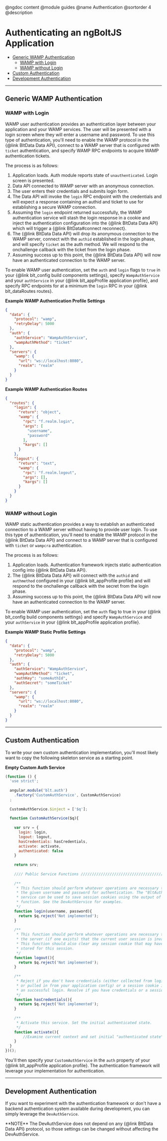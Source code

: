 @ngdoc content
@module guides
@name Authentication
@sortorder 4
@description

# Authenticating an ngBoltJS Application

* [Generic WAMP Authentication](/#/guides/authentication#generic-wamp-authentication)
  * [WAMP with Login](/#/guides/authentication#wamp-with-login)
  * [WAMP without Login](/#/guides/authentication#wamp-without-login)
* [Custom Authentication](/#/guides/authentication#custom-authentication)
* [Development Authentication](/#/guides/authentication#development-authentication)

---

## Generic WAMP Authentication 

### WAMP with Login 

WAMP user authentication provides an authentication layer between your application and your WAMP services. The user will be presented with a login screen where they will enter a username and password. To use this type of authentication, you'll need to enable the WAMP protocol in the {@link BltData Data API}, connect to a WAMP server that is configured with `ticket` authentication, and specify WAMP RPC endpoints to acquire WAMP authentication tickets. 

The process is as follows: 
1. Application loads. Auth module reports state of `unauthenticated`. Login screen is presented. 
2. Data API connected to WAMP server with an anonymous connection.
3. The user enters their credentials and submits login form. 
4. The Data API will invoke the `login` RPC endpoint with the credentials and will expect a response containing an authid and ticket to use for establishing a secure WAMP connection. 
5. Assuming the `login` endpoint returned successfully, the WAMP authentication service will stash the login response in a cookie and inject the authentication configuration into the {@link BltData Data API} which will trigger a {@link BltData#connect reconnect}.
6. The {@link BltData Data API} will drop its anonymous connection to the WAMP server, connect with the `authid` established in the login phase, and will specify `ticket` as the auth method. We will respond to the onchallenge callback with the ticket from the login phase.
7. Assuming success up to this point, the {@link BltData Data API} will now have an authenticated connection to the WAMP server. 

To enable WAMP user authentication, set the `auth` and `login` flags to `true` in your {@link blt_config build components settings}, specify `WampAuthService` and your `authService` in your {@link blt_appProfile application profile}, and specify RPC endpoints for at a minimum the `login` RPC in your {@link blt_dataRoutes routes}.

**Example WAMP Authentication Profile Settings** 

```json 
{
  "data": {
    "protocol": "wamp",
    "retryDelay": 5000
  },
  "auth": {
    "authService": "WampAuthService",
    "wampAuthMethod": "ticket"
  },
  "servers": {
    "wamp": {
      "url": "ws://localhost:8080",
      "realm": "realm"
    }
  }
}
``` 

**Example WAMP Authentication Routes** 

```json 
{
  "routes": {
    "login": {
      "return": "object",
      "wamp": {
        "rpc": "f.realm.login",
        "args": [
          "username",
          "password"
        ],
        "kargs": []
      }
    },
    "logout": {
      "return": "text",
      "wamp": {
        "rpc": "f.realm.logout",
        "args": [],
        "kargs": []
      }
    }
  }
}
```

### WAMP without Login

WAMP static authentication provides a way to establish an authenticated connection to a WAMP server without having to provide user login. To use this type of authentication, you'll need to enable the WAMP protocol in the {@link BltData Data API} and connect to a WAMP server that is configured with `ticket` or `wampcra` authentication. 

The process is as follows: 
1. Application loads. Authentication framework injects static authentication config into {@link BltData Data API}.
2. The {@link BltData Data API} will connect with the `authid` and `authmethod` configured in your {@link blt_appProfile profile} and will respond to the onchallenge callback with the secret from the login phase. 
3. Assuming success up to this point, the {@link BltData Data API} will now have an authenticated connection to the WAMP server. 

To enable WAMP user authentication, set the `auth` flag to true in your {@link blt_config build components settings} and specify `WampAuthService` and your `authService` in your {@link blt_appProfile application profile}. 

**Example WAMP Static Profile Settings**

```json 
{
  "data": {
    "protocol": "wamp",
    "retryDelay": 5000
  },
  "auth": {
    "authService": "WampAuthService",
    "wampAuthMethod": "ticket",
    "authKey": "someAuthId",
    "authSecret": "someTicket"
  },
  "servers": {
    "wamp": {
      "url": "ws://localhost:8080",
      "realm": "realm"
    }
  }
}
``` 

---

## Custom Authentication 

To write your own custom authentication implementation, you'll most likely want to copy the following skeleton service as a starting point. 

**Empty Custom Auth Service**

```javascript 
(function () {
  'use strict';
 
  angular.module('blt.auth')
    .factory('CustomAuthService', CustomAuthService)
  ;
 
  CustomAuthService.$inject = ['$q'];
 
  function CustomAuthService($q){
 
    var srv = {
      login: login,
      logout: logout,
      hasCredentials: hasCredentials,
      activate: activate,
      authenticated: false
    }
 
    return srv;
 
    //// Public Service Functions /////////////////////////////////////////////
 
    /**
     * This function should perform whatever operations are necessary to check 
     * the given username and password for authentication. The "BltAuthStorage" 
     * service can be used to save session cookies using the output of this
     * function. See the DevAuthService for examples.
     */
    function login(username, password){
      return $q.reject('Not implemented');
    }
 
    /**
     * This function should perform whatever operations are necessary to inform 
     * the server (if one exists) that the current user session is invalidated. 
     * This function should also clear any session cookie that may have been 
     * stored for this session.
     */
    function logout(){
      return $q.reject('Not implemented');
    }
 
    /**
     * Reject if you don't have credentials (either collected from login screen, 
     * or pulled in from your application config) or a session cookie indicating 
     * an successful login. Resolve if you have credentials or a session cookie.
     */
    function hasCredentials(){
      return $q.reject('Not implemented');
    }
  
    /**
     * Activate this service. Set the initial authenticated state.
     */
    function activate(){
        //Examine current context and set initial "authenticated state".
    }
  }
})();
```

You'll then specify your `CustomAuthService` in the `auth` property of your {@link blt_appProfile application profile}. The authentication framework will leverage your implementation for authentication. 

---

## Development Authentication 

If you want to experiment with the authentication framework or don't have a backend authentication system available during development, you can simply leverage the `DevAuthService`. 

<div class="note-info">
**NOTE** The DevAuthService does not depend on any {@link BltData Data API} protocol, so those settings can be changed without affecting the DevAuthService. 
</div>
